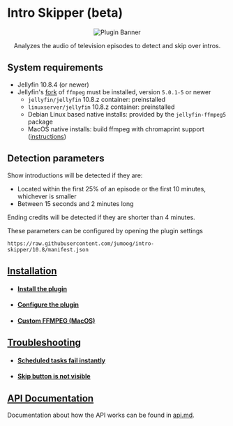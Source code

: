 # Intro Skipper (beta)
<div align="center">
    <p>
        <img alt="Plugin Banner" src="https://raw.githubusercontent.com/jumoog/intro-skipper/master/images/logo.png" />
    </p>
    <p>
        Analyzes the audio of television episodes to detect and skip over intros.
    </p>
</div>

## System requirements

* Jellyfin 10.8.4 (or newer)
* Jellyfin's [fork](https://github.com/jellyfin/jellyfin-ffmpeg) of `ffmpeg` must be installed, version `5.0.1-5` or newer
  * `jellyfin/jellyfin` 10.8.z container: preinstalled
  * `linuxserver/jellyfin` 10.8.z container: preinstalled
  * Debian Linux based native installs: provided by the `jellyfin-ffmpeg5` package
  * MacOS native installs: build ffmpeg with chromaprint support ([instructions](#installation-instructions-for-macos))

## Detection parameters

Show introductions will be detected if they are:

* Located within the first 25% of an episode or the first 10 minutes, whichever is smaller
* Between 15 seconds and 2 minutes long

Ending credits will be detected if they are shorter than 4 minutes.

These parameters can be configured by opening the plugin settings

`https://raw.githubusercontent.com/jumoog/intro-skipper/10.8/manifest.json`

## [Installation](https://github.com/jumoog/intro-skipper/wiki/Installation)
- #### [Install the plugin](https://github.com/jumoog/intro-skipper/wiki/Installation#step-1-install-the-plugin)
- #### [Configure the plugin](https://github.com/jumoog/intro-skipper/wiki/Installation#step-2-configure-the-plugin)
- #### [Custom FFMPEG (MacOS)](https://github.com/jumoog/intro-skipper/wiki/Custom-FFMPEG-(MacOS))

## [Troubleshooting](https://github.com/jumoog/intro-skipper/wiki/Troubleshooting)
- #### [Scheduled tasks fail instantly](https://github.com/jumoog/intro-skipper/wiki/Troubleshooting#scheduled-tasks-fail-instantly)

- #### [Skip button is not visible](https://github.com/jumoog/intro-skipper/wiki/Troubleshooting#skip-button-is-not-visible)

## [API Documentation](https://github.com/jumoog/intro-skipper/blob/master/docs/api.md)

Documentation about how the API works can be found in [api.md](docs/api.md).

